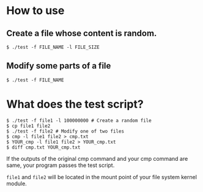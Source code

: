 # How to use

## Create a file whose content is random.

```
$ ./test -f FILE_NAME -l FILE_SIZE
```

## Modify some parts of a file

```
$ ./test -f FILE_NAME
```

# What does the test script?

```
$ ./test -f file1 -l 100000000 # Create a random file
$ cp file1 file2
$ ./test -f file2 # Modify one of two files
$ cmp -l file1 file2 > cmp.txt
$ YOUR_cmp -l file1 file2 > YOUR_cmp.txt
$ diff cmp.txt YOUR_cmp.txt
```

If the outputs of the original cmp command and your cmp command are same,
your program passes the test script.

```file1``` and ```file2``` will be located in the mount point of your file system kernel module.
